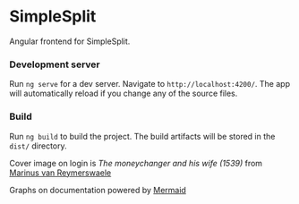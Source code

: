 # SimpleSplit

Angular frontend for SimpleSplit.

### Development server

Run `ng serve` for a dev server. Navigate to `http://localhost:4200/`. 
The app will automatically reload if you change any of the source files.

### Build

Run `ng build` to build the project. The build artifacts will be stored in the `dist/` directory.

Cover image on login is *The moneychanger and his wife (1539)* from 
[Marinus van Reymerswaele](https://en.wikipedia.org/wiki/Marinus_van_Reymerswaele)

Graphs on documentation powered by 
[Mermaid](https://mermaid-js.github.io/)
